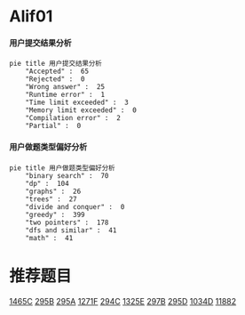 # Alif01

<!-- tabs:start -->



#### **用户提交结果分析**

```mermaid
pie title 用户提交结果分析
    "Accepted" :  65
    "Rejected" :  0
    "Wrong answer" :  25
    "Runtime error" :  1
    "Time limit exceeded" :  3
    "Memory limit exceeded" :  0
    "Compilation error" :  2
    "Partial" :  0
```

#### **用户做题类型偏好分析**

```mermaid
pie title 用户做题类型偏好分析
    "binary search" :  70
    "dp" :  104
    "graphs" :  26
    "trees" :  27
    "divide and conquer" :  0
    "greedy" :  399
    "two pointers" :  178
    "dfs and similar" :  41
    "math" :  41
```



<!-- tabs:end -->
# 推荐题目
[1465C](https://codeforces.com/contest/1465/problem/C)
[295B](https://codeforces.com/contest/295/problem/B)
[295A](https://codeforces.com/contest/295/problem/A)
[1271F](https://codeforces.com/contest/1271/problem/F)
[294C](https://codeforces.com/contest/294/problem/C)
[1325E](https://codeforces.com/contest/1325/problem/E)
[297B](https://codeforces.com/contest/297/problem/B)
[295D](https://codeforces.com/contest/295/problem/D)
[1034D](https://codeforces.com/contest/1034/problem/D)
[11882](https://codeforces.com/contest/1188/problem/2)
